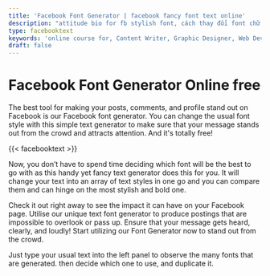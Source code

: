 ```yaml
---
title: 'Facebook Font Generator | facebook fancy font text online'
description: "attitude bio for fb stylish font, cách thay đổi font chữ trên facebook, poppins font, yaytext, gg dich, facebook font styles, font changer for facebook, free font, könig von deutschland"
type: facebooktext
keywords: 'online course for, Content Writer, Graphic Designer, Web Developer, Software Engineer, Frontend Developer graphic designer, UI designer, digital marketing'
draft: false
---
```


# Facebook Font Generator Online free

The best tool for making your posts, comments, and profile stand out on Facebook is our Facebook font generator. You can change the usual font style with this simple text generator to make sure that your message stands out from the crowd and attracts attention. And it's totally free!

{{< facebooktext >}}

Now, you don’t have to spend time deciding which font will be the best to go with as this handy yet fancy text generator does this for you. It will change your text into an array of text styles in one go and you can compare them and can hinge on the most stylish and bold one. 

Check it out right away to see the impact it can have on your Facebook page. Utilise our unique text font generator to produce postings that are impossible to overlook or pass up. Ensure that your message gets heard, clearly, and loudly! Start utilizing our Font Generator now to stand out from the crowd.

Just type your usual text into the left panel to observe the many fonts that are generated. then decide which one to use, and duplicate it.

